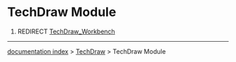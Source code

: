 # TechDraw Module
1.  REDIRECT [TechDraw\_Workbench](TechDraw_Workbench.md)

---
[documentation index](../README.md) > [TechDraw](TechDraw_Workbench.md) > TechDraw Module
